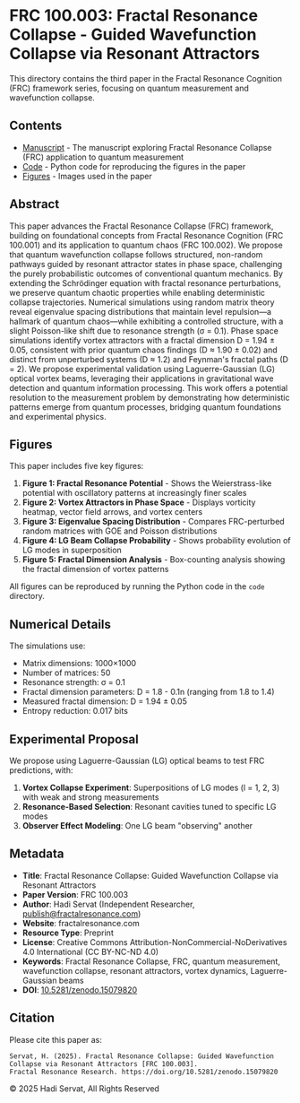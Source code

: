 # FRC 100.003: Fractal Resonance Collapse - Guided Wavefunction Collapse via Resonant Attractors

This directory contains the third paper in the Fractal Resonance Cognition (FRC) framework series, focusing on quantum measurement and wavefunction collapse.

## Contents

- [Manuscript](./FRC_100.003_manuscript.md) - The manuscript exploring Fractal Resonance Collapse (FRC) application to quantum measurement
- [Code](./code/) - Python code for reproducing the figures in the paper
- [Figures](./figures/) - Images used in the paper

## Abstract

This paper advances the Fractal Resonance Collapse (FRC) framework, building on foundational concepts from Fractal Resonance Cognition (FRC 100.001) and its application to quantum chaos (FRC 100.002). We propose that quantum wavefunction collapse follows structured, non-random pathways guided by resonant attractor states in phase space, challenging the purely probabilistic outcomes of conventional quantum mechanics. By extending the Schrödinger equation with fractal resonance perturbations, we preserve quantum chaotic properties while enabling deterministic collapse trajectories. Numerical simulations using random matrix theory reveal eigenvalue spacing distributions that maintain level repulsion—a hallmark of quantum chaos—while exhibiting a controlled structure, with a slight Poisson-like shift due to resonance strength (σ = 0.1). Phase space simulations identify vortex attractors with a fractal dimension D = 1.94 ± 0.05, consistent with prior quantum chaos findings (D ≈ 1.90 ± 0.02) and distinct from unperturbed systems (D ≈ 1.2) and Feynman's fractal paths (D = 2). We propose experimental validation using Laguerre-Gaussian (LG) optical vortex beams, leveraging their applications in gravitational wave detection and quantum information processing. This work offers a potential resolution to the measurement problem by demonstrating how deterministic patterns emerge from quantum processes, bridging quantum foundations and experimental physics.

## Figures

This paper includes five key figures:

1. **Figure 1: Fractal Resonance Potential** - Shows the Weierstrass-like potential with oscillatory patterns at increasingly finer scales
2. **Figure 2: Vortex Attractors in Phase Space** - Displays vorticity heatmap, vector field arrows, and vortex centers
3. **Figure 3: Eigenvalue Spacing Distribution** - Compares FRC-perturbed random matrices with GOE and Poisson distributions
4. **Figure 4: LG Beam Collapse Probability** - Shows probability evolution of LG modes in superposition
5. **Figure 5: Fractal Dimension Analysis** - Box-counting analysis showing the fractal dimension of vortex patterns

All figures can be reproduced by running the Python code in the `code` directory.

## Numerical Details

The simulations use:
- Matrix dimensions: 1000×1000
- Number of matrices: 50
- Resonance strength: σ = 0.1
- Fractal dimension parameters: D = 1.8 - 0.1n (ranging from 1.8 to 1.4)
- Measured fractal dimension: D = 1.94 ± 0.05
- Entropy reduction: 0.017 bits

## Experimental Proposal

We propose using Laguerre-Gaussian (LG) optical beams to test FRC predictions, with:

1. **Vortex Collapse Experiment**: Superpositions of LG modes (l = 1, 2, 3) with weak and strong measurements
2. **Resonance-Based Selection**: Resonant cavities tuned to specific LG modes
3. **Observer Effect Modeling**: One LG beam "observing" another

## Metadata

- **Title**: Fractal Resonance Collapse: Guided Wavefunction Collapse via Resonant Attractors
- **Paper Version**: FRC 100.003
- **Author**: Hadi Servat (Independent Researcher, publish@fractalresonance.com)
- **Website**: fractalresonance.com
- **Resource Type**: Preprint
- **License**: Creative Commons Attribution-NonCommercial-NoDerivatives 4.0 International (CC BY-NC-ND 4.0)
- **Keywords**: Fractal Resonance Collapse, FRC, quantum measurement, wavefunction collapse, resonant attractors, vortex dynamics, Laguerre-Gaussian beams
- **DOI**: [10.5281/zenodo.15079820](https://zenodo.org/records/15079820)

## Citation

Please cite this paper as:

```
Servat, H. (2025). Fractal Resonance Collapse: Guided Wavefunction Collapse via Resonant Attractors [FRC 100.003]. 
Fractal Resonance Research. https://doi.org/10.5281/zenodo.15079820
```

© 2025 Hadi Servat, All Rights Reserved